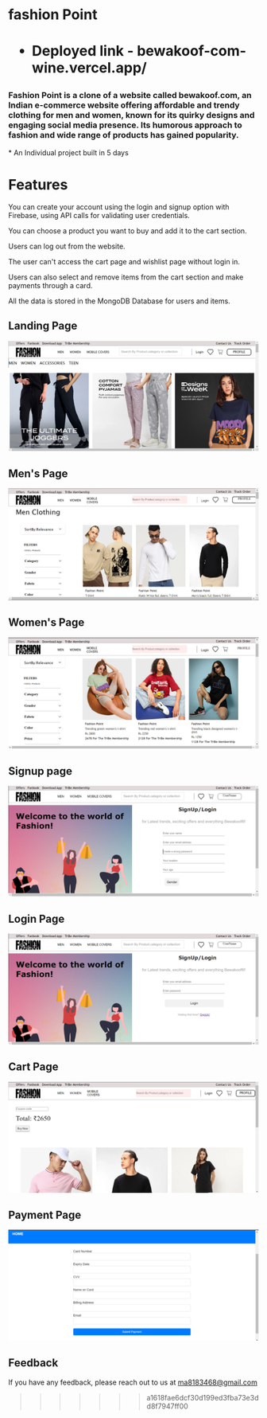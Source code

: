 <h1> fashion Point <h1>

* Deployed link - bewakoof-com-wine.vercel.app/
<h3>Fashion Point is a clone of a website called bewakoof.com, an Indian e-commerce website offering affordable and trendy clothing for men and women, known for its quirky designs and engaging social media presence. Its humorous approach to fashion and wide range of products has gained popularity.</h3>
* An Individual project built in 5 days
  

 # Features

You can create your account using the login and signup option with Firebase, using API calls for validating user credentials.

You can choose a product you want to buy and add it to the cart section.
  
Users can log out from the website.
  
The user can't access the cart page and wishlist page without login in.
  
Users can also select and remove items from the cart section and make payments through a card.

All the data is stored in the MongoDB Database for users and items.
  
  
<h2>Landing Page</h2>
<img src = "./frontend/photos/landing.png">
  
  <h2>Men's Page</h2>
<img src = "./frontend/photos/mens.png">
  
  <h2>Women's Page</h2>
<img src = "./frontend/photos/womens.png">
  
  <h2>Signup page</h2>
<img src = "./frontend/photos/signup.png">

  <h2>Login Page</h2>
<img src = "./frontend/photos/loginpage.png">
  
  <h2>Cart Page</h2>
<img src = "./frontend/photos/cartpage.png">
  
  <h2>Payment Page</h2>
<img src = "./frontend/photos/payment.png">
  
  
  ## Feedback

If you have any feedback, please reach out to us at ma8183468@gmail.com 
  
  
>>>>>>> a1618fae6dcf30d199ed3fba73e3dd8f7947ff00
